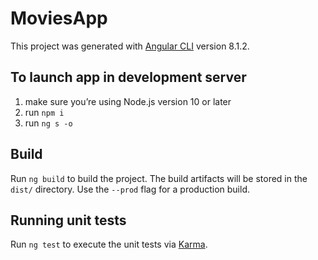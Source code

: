 # MoviesApp

This project was generated with [Angular CLI](https://github.com/angular/angular-cli) version 8.1.2.

## To launch app in development server
1. make sure you’re using Node.js version 10 or later
2. run ``npm i``
3. run ``ng s -o``

## Build

Run `ng build` to build the project. The build artifacts will be stored in the `dist/` directory. Use the `--prod` flag for a production build.

## Running unit tests

Run `ng test` to execute the unit tests via [Karma](https://karma-runner.github.io).


